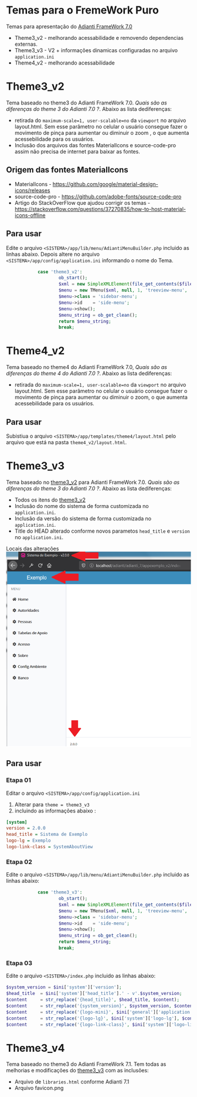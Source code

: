 # Temas para o FremeWork Puro
Temas para apresentação do [Adianti FrameWork 7.0](https://www.adianti.com.br/)


* Theme3_v2 - melhorando acessabilidade e removendo dependencias externas.
* Theme3_v3 - V2 + informações dinamicas configuradas no arquivo `application.ini`
* Theme4_v2 - melhorando acessabilidade

# Theme3_v2
Tema baseado no theme3 do Adianti FrameWork 7.0. *Quais são as diferenças do theme 3 do Adianti 7.0 ?*. Abaixo as lista dediferenças:

* retirada do `maximum-scale=1, user-scalable=no` da `viewport` no arquivo layout.html. Sem esse parâmetro no celular o usuário consegue fazer o movimento de pinça para aumentar ou diminuir o zoom , o que aumenta acessebilidade para os usuários.
* Inclusão dos arquivos das fontes MaterialIcons e source-code-pro assim não precisa de internet para baixar as fontes.

## Origem das fontes MaterialIcons
* MaterialIcons - https://github.com/google/material-design-icons/releases
* source-code-pro - https://github.com/adobe-fonts/source-code-pro
* Artigo do StackOverFlow que ajudou corrigir os temas - https://stackoverflow.com/questions/37270835/how-to-host-material-icons-offline


## Para usar 
Edite o arquivo `<SISTEMA>/app/lib/menu/AdiantiMenuBuilder.php` incluido as linhas abaixo. Depois altere no arquivo `<SISTEMA>/app/config/application.ini` informando o nome do Tema.

```php
            case 'theme3_v2':
                    ob_start();
                    $xml = new SimpleXMLElement(file_get_contents($file));
                    $menu = new TMenu($xml, null, 1, 'treeview-menu', 'treeview', '');
                    $menu->class = 'sidebar-menu';
                    $menu->id    = 'side-menu';
                    $menu->show();
                    $menu_string = ob_get_clean();
                    return $menu_string;
                    break;  
```

# Theme4_v2
Tema baseado no theme4 do Adianti FrameWork 7.0, *Quais são as diferenças do theme 4 do Adianti 7.0 ?*. Abaixo as lista dediferenças:

* retirada do `maximum-scale=1, user-scalable=no` da `viewport` no arquivo layout.html. Sem esse parâmetro no celular o usuário consegue fazer o movimento de pinça para aumentar ou diminuir o zoom, o que aumenta acessebilidade para os usuários.

## Para usar 
Subistiua o arquivo `<SISTEMA>/app/templates/theme4/layout.html` pelo arquivo que está na pasta `theme4_v2/layout.html`.


# Theme3_v3
Tema baseado no [theme3_v2](framework_puro.md#theme3_v2) para Adianti FrameWork 7.0. *Quais são as diferenças do theme 3 do Adianti 7.0 ?*. Abaixo as lista dediferenças:

* Todos os itens do [theme3_v2](framework_puro.md#theme3_v2)
* Inclusão do nome do sistema de forma customizada no `application.ini`.
* Inclusão da versão do sistema de forma customizada no `application.ini`.
* Title do HEAD alterado conforme novos parametos `head_title` e `version` no `application.ini`.

Locais das alterações
![Theme3_v3](img/theme3_v3.png)

## Para usar 

### Etapa 01 
Editar o arquivo `<SISTEMA>/app/config/application.ini`

1. Alterar para `theme = theme3_v3`
1. incluindo as informações abaixo : 
```ini
[system]
version = 2.0.0
head_title = Sistema de Exemplo
logo-lg = Exemplo
logo-link-class = SystemAboutView
```
### Etapa 02
Edite o arquivo `<SISTEMA>/app/lib/menu/AdiantiMenuBuilder.php` incluido as linhas abaixo:
```php
            case 'theme3_v3':
                    ob_start();
                    $xml = new SimpleXMLElement(file_get_contents($file));
                    $menu = new TMenu($xml, null, 1, 'treeview-menu', 'treeview', '');
                    $menu->class = 'sidebar-menu';
                    $menu->id    = 'side-menu';
                    $menu->show();
                    $menu_string = ob_get_clean();
                    return $menu_string;
                    break;  
```

### Etapa 03
Edite o arquivo `<SISTEMA>/index.php` incluido as linhas abaixo:

```php
$system_version = $ini['system']['version'];
$head_title  = $ini['system']['head_title'].' - v'.$system_version;
$content     = str_replace('{head_title}', $head_title, $content);
$content     = str_replace('{system_version}', $system_version, $content);
$content     = str_replace('{logo-mini}', $ini['general']['application'], $content);
$content     = str_replace('{logo-lg}', $ini['system']['logo-lg'], $content);
$content     = str_replace('{logo-link-class}', $ini['system']['logo-link-class'], $content);
```

# Theme3_v4
Tema baseado no theme3 do Adianti FrameWork 7.1. Tem todas as melhorias e modificações do [theme3_v3](framework_puro.md#theme3_v3) com as inclusões:

* Arquivo de `libraries.html` conforme Adianti 7.1
* Arquivo favicon.png